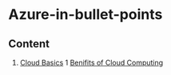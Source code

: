 # Azure-in-bullet-points

## Content

1. [Cloud Basics](https://github.com/sanket2501/Azure-in-bullet-points/blob/main/AZ-900%20Microsoft%20Azure%20Fundamentals/Cloud%20Basics.md)
  1 [Benifits of Cloud Computing](https://github.com/sanket2501/Azure-in-bullet-points/blob/main/AZ-900%20Microsoft%20Azure%20Fundamentals/1.2%20Benefits%20of%20Cloud%20Computing.md)
